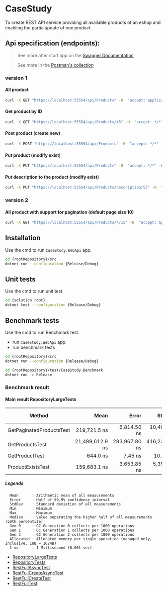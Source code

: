 # CaseStudy 
To create REST API service providing all available products of an eshop and enabling the partialupdate of one product.

## Api specification (endpoints):
> See more after start app on the [Swagger Documentation](https://localhost:55554/swagger)

> See more in the [Postman's collection](Postman\CaseStudy.postman_collection.json)
### version 1
#### All product 
``` bash
curl -X GET "https://localhost:55554/api/Products" -H  "accept: application/json"
```
#### Get product by ID
``` bash
curl -X GET "https://localhost:55554/api/Products/45" -H  "accept: */*"
```
#### Post product (create new)
``` bash
curl -X POST "https://localhost:55554/api/Products" -H  "accept: */*" -H  "Content-Type: application/json-patch+json" -d "{\"name\":\"Men's basketball shoes\",\"imgUri\":\"http\\\\\\\\test.com\",\"price\":10,\"description\":\"Description of the product\"}"
```
#### Put product (modify exist)
``` bash
curl -X PUT "https://localhost:55554/api/Products" -H  "accept: */*" -H  "Content-Type: application/json-patch+json" -d "{\"id\":58,\"name\":\"Men's basketball shoes\",\"imgUri\":\"http\\\\\\\\test.com\",\"price\":10,\"description\":\"Description of the product\"}"
```
#### Put description to the product (modify exist)
``` bash
curl -X PUT "https://localhost:55554/api/Products/description/55" -H  "accept: */*" -H  "Content-Type: application/json-patch+json" -d "{\"description\":\"Description of the product\"}"
```
### version 2
#### All product with support for pagination (default page size 10)
``` bash
curl -X GET "https://localhost:55554/api/Products/4/15" -H  "accept: application/json"
```

## Installation

Use the cmd to run ``CaseStudy.WebApi`` app.

``` bash
cd {rootRepository}/src
dotnet run --configuration {Release/Debug}
```

## Unit tests

Use the cmd to run unit test.

``` bash
cd {solution root}
dotnet test --configuration {Release/Debug}
```
## Benchmark tests

Use the cmd to run Benchmark test.
* run ``CaseStudy.WebApi`` app.
* run benchmark tests
``` bash
cd {rootRepository}/src
dotnet run --configuration {Release/Debug}

cd {rootRepository}/test/CaseStudy.Benchmark
dotnet run -c Release
```
### Benchmark result

#### Main result RepositoryLargeTests

|                   Method |            Mean |         Error |        StdDev |             Min |             Max |          Median |     Gen 0 |   Gen 1 | Gen 2 |  Allocated |
|------------------------- |----------------:|--------------:|--------------:|----------------:|----------------:|----------------:|----------:|--------:|------:|-----------:|
| GetPaginatedProductsTest |    219,721.5 ns |   6,814.50 ns |  10,406.46 ns |    204,848.0 ns |    232,715.7 ns |    217,300.0 ns |    3.6621 |  0.2441 |     - |    30643 B |
|          GetProductsTest | 21,489,612.9 ns | 283,967.80 ns | 416,236.32 ns | 20,851,390.6 ns | 22,377,281.2 ns | 21,553,090.6 ns | 1468.7500 | 62.5000 |     - | 12317581 B |
|           GetProductTest |        644.0 ns |       7.45 ns |      10.93 ns |        631.7 ns |        669.6 ns |        641.8 ns |    0.0429 |       - |     - |      360 B |
|        ProductExistsTest |    159,683.1 ns |   3,653.85 ns |   5,355.76 ns |    153,005.4 ns |    166,508.5 ns |    157,285.4 ns |    2.1973 |       - |     - |    19076 B |

##### Legends
```
  Mean      : Arithmetic mean of all measurements
  Error     : Half of 99.9% confidence interval
  StdDev    : Standard deviation of all measurements
  Min       : Minimum
  Max       : Maximum
  Median    : Value separating the higher half of all measurements (50th percentile)
  Gen 0     : GC Generation 0 collects per 1000 operations
  Gen 1     : GC Generation 1 collects per 1000 operations
  Gen 2     : GC Generation 2 collects per 1000 operations
  Allocated : Allocated memory per single operation (managed only, inclusive, 1KB = 1024B)
  1 ms      : 1 Millisecond (0.001 sec)

```
* [RepositoryLargeTests](\benchmark\CaseStudy.Benchmark.RepositoryLargeTests-report-github.md)
* [RepositoryTests](\benchmark\CaseStudy.Benchmark.RepositoryTests-report-github.md)
* [RestFullAsyncTest](\benchmark\CaseStudy.Benchmark.RestFullAsyncTest-report-github.md)
* [RestFullCreateAsyncTest](\benchmark\CaseStudy.Benchmark.RestFullCreateAsyncTest-report-github.md)
* [RestFullCreateTest](\benchmark\CaseStudy.Benchmark.RestFullCreateTest-report-github.md)
* [RestFullTest](\benchmark\CaseStudy.Benchmark.RestFullTest-report-github.md)

